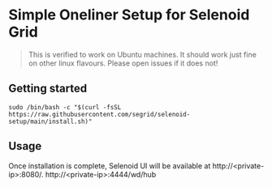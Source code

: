 # Simple Oneliner Setup for Selenoid Grid

> This is verified to work on Ubuntu machines. It should work just fine on other linux flavours. Please open issues if it does not!

## Getting started

```
sudo /bin/bash -c "$(curl -fsSL https://raw.githubusercontent.com/segrid/selenoid-setup/main/install.sh)"
```

## Usage

Once installation is complete, Selenoid UI will be available at http://\<private-ip\>:8080/. http://\<private-ip\>:4444/wd/hub